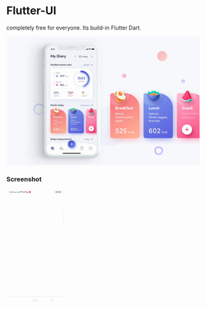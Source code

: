 # Flutter-UI
completely free for everyone. Its build-in Flutter Dart.

![Image](best_flutter_ui_templates/assets/fitness_app/fitness_app.png)

### Screenshot

<img src="images/fitness_app.gif" height="300em" />
